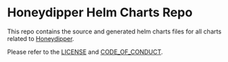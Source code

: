 Honeydipper Helm Charts Repo
============================

This repo contains the source and generated helm charts files for all charts related to [Honeydipper](https://github.com/honeydipper/honeydipper).

Please refer to the [LICENSE](LICENSE) and [CODE\_OF\_CONDUCT](CODE_OF_CONDUCT.md).

